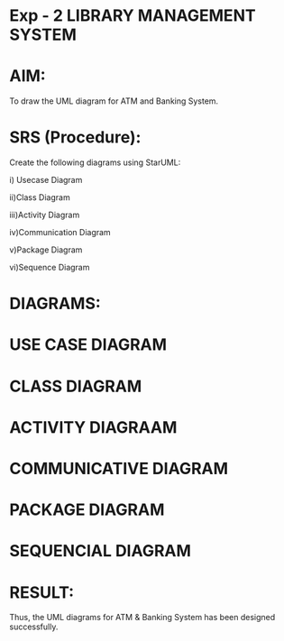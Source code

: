 # Exp - 2 LIBRARY MANAGEMENT SYSTEM

# AIM:
To draw the UML diagram for ATM and Banking System.

# SRS (Procedure):
Create the following diagrams using StarUML:

i) Usecase Diagram

ii)Class Diagram

iii)Activity Diagram

iv)Communication Diagram

v)Package Diagram

vi)Sequence Diagram

# DIAGRAMS:

# USE CASE DIAGRAM

# CLASS DIAGRAM

# ACTIVITY DIAGRAAM 

# COMMUNICATIVE DIAGRAM 

# PACKAGE DIAGRAM 

# SEQUENCIAL DIAGRAM


# RESULT:

Thus, the UML diagrams for ATM & Banking System has been designed successfully.

